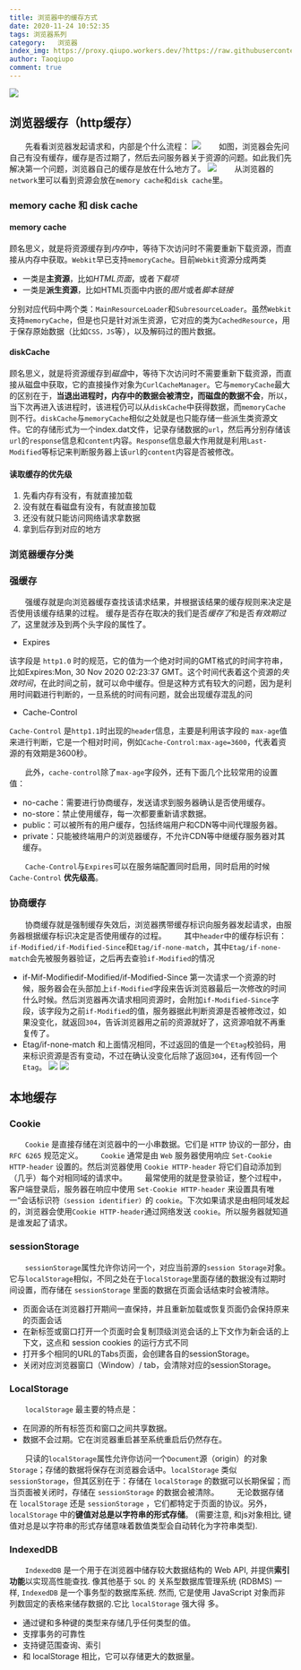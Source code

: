 ```yaml
---
title: 浏览器中的缓存方式
date: 2020-11-24 10:52:35
tags: 浏览器系列
category:   浏览器
index_img: https://proxy.qiupo.workers.dev/?https://raw.githubusercontent.com/qiupo/myImages/master/img/20201130152153.png
author: Taoqiupo
comment: true
---
```

![](https://proxy.qiupo.workers.dev/?https://raw.githubusercontent.com/qiupo/myImages/master/img/20201130133052.png)
## 浏览器缓存（http缓存）
&emsp;&emsp;先看看浏览器发起请求和，内部是个什么流程：
![](https://proxy.qiupo.workers.dev/?https://raw.githubusercontent.com/qiupo/myImages/master/img/20201130152153.png)
&emsp;&emsp;如图，浏览器会先问自己有没有缓存，缓存是否过期了，然后去问服务器关于资源的问题。如此我们先解决第一个问题，浏览器自己的缓存是放在什么地方了。
![](https://proxy.qiupo.workers.dev/?https://raw.githubusercontent.com/qiupo/myImages/master/img/20201130152429.png)
&emsp;&emsp;从浏览器的`network`里可以看到资源会放在`memory cache`和`disk cache`里。
### memory cache 和 disk cache
#### memory cache
顾名思义，就是将资源缓存到*内存*中，等待下次访问时不需要重新下载资源，而直接从内存中获取。`Webkit`早已支持`memoryCache`。目前`Webkit`资源分成两类
 + 一类是**主资源**，比如*HTML页面*，或者*下载项*
 + 一类是**派生资源**，比如HTML页面中内嵌的*图片*或者*脚本链接*

分别对应代码中两个类：`MainResourceLoader`和`SubresourceLoader`。虽然`Webkit`支持`memoryCache`，但是也只是针对派生资源，它对应的类为`CachedResource`，用于保存原始数据（比如`CSS，JS`等），以及解码过的图片数据。
#### diskCache
顾名思义，就是将资源缓存到*磁盘*中，等待下次访问时不需要重新下载资源，而直接从磁盘中获取，它的直接操作对象为`CurlCacheManager`。它与`memoryCache`最大的区别在于，**当退出进程时，内存中的数据会被清空，而磁盘的数据不会**，所以，当下次再进入该进程时，该进程仍可以从`diskCache`中获得数据，而`memoryCache`则不行。`diskCache`与`memoryCache`相似之处就是也只能存储一些派生类资源文件。它的存储形式为一个index.dat文件，记录存储数据的`url`，然后再分别存储该`url`的`response`信息和`content`内容。`Response`信息最大作用就是利用`Last-Modified`等标记来判断服务器上该`url`的`content`内容是否被修改。
#### 读取缓存的优先级
1. 先看内存有没有，有就直接加载
2. 没有就在看磁盘有没有，有就直接加载
3. 还没有就只能访问网络请求拿数据
4. 拿到后存到对应的地方

### 浏览器缓存分类
### 强缓存
&emsp;&emsp;强缓存就是向浏览器缓存查找该请求结果，并根据该结果的缓存规则来决定是否使用该缓存结果的过程。
缓存是否存在取决的我们是否*缓存了*和是否*有效期过了*，这里就涉及到两个头字段的属性了。
+ Expires

该字段是 `http1.0` 时的规范，它的值为一个绝对时间的GMT格式的时间字符串，比如Expires:Mon, 30 Nov 2020 02:23:37 GMT。这个时间代表着这个资源的*失效时间*，在此时间之前，就可以命中缓存。但是这种方式有较大的问题，因为是利用时间戳进行判断的，一旦系统的时间有问题，就会出现缓存混乱的问
+ Cache-Control

`Cache-Control` 是`http1.1`时出现的`header`信息，主要是利用该字段的 `max-age`值来进行判断，它是一个相对时间，例如`Cache-Control:max-age=3600`，代表着资源的有效期是3600秒。

&emsp;&emsp;此外，`cache-control`除了`max-age`字段外，还有下面几个比较常用的设置值：
+ no-cache：需要进行协商缓存，发送请求到服务器确认是否使用缓存。
+ no-store：禁止使用缓存，每一次都要重新请求数据。
+ public：可以被所有的用户缓存，包括终端用户和CDN等中间代理服务器。
+ private：只能被终端用户的浏览器缓存，不允许CDN等中继缓存服务器对其缓存。

&emsp;&emsp;`Cache-Control`与`Expires`可以在服务端配置同时启用，同时启用的时候 `Cache-Control` **优先级高**。

### 协商缓存
&emsp;&emsp;协商缓存就是强制缓存失效后，浏览器携带缓存标识向服务器发起请求，由服务器根据缓存标识决定是否使用缓存的过程。
&emsp;&emsp;其中`header`中的缓存标识有：`if-Modified/if-Modified-Since`和`Etag/if-none-match`，其中`Etag/if-none-match`会先被服务器验证，之后再去查验`if-Modified`的情况
+ if-Mif-Modifiedif-Modified/if-Modified-Since
第一次请求一个资源的时候，服务器会在头部加上`if-Modified`字段来告诉浏览器最后一次修改的时间什么时候。然后浏览器再次请求相同资源时，会附加`if-Modified-Since`字段，该字段为之前`if-Modified`的值，服务器据此判断资源是否被修改过，如果没变化，就返回`304`，告诉浏览器用之前的资源就好了，这资源咱就不再重复传了。
+ Etag/if-none-match
和上面情况相同，不过返回的值是一个`Etag`校验码，用来标识资源是否有变动，不过在确认没变化后除了返回`304`，还有传回一个`Etag`。
![](https://proxy.qiupo.workers.dev/?https://raw.githubusercontent.com/qiupo/myImages/master/img/20201130155850.png)
![](https://proxy.qiupo.workers.dev/?https://raw.githubusercontent.com/qiupo/myImages/master/img/20201130155821.png)

## 本地缓存
### Cookie
&emsp;&emsp;`Cookie` 是直接存储在浏览器中的一小串数据。它们是 `HTTP` 协议的一部分，由 `RFC 6265` 规范定义。
&emsp;&emsp;`Cookie` 通常是由 `Web` 服务器使用响应 `Set-Cookie HTTP-header` 设置的。然后浏览器使用 `Cookie HTTP-header` 将它们自动添加到（几乎）每个对相同域的请求中。
&emsp;&emsp;最常使用的就是登录验证，整个过程中，客户端登录后，服务器在响应中使用 `Set-Cookie HTTP-header` 来设置具有唯一“会话标识符`（session identifier）`的 `cookie`。下次如果请求是由相同域发起的，浏览器会使用`Cookie HTTP-header`通过网络发送 `cookie`。所以服务器就知道是谁发起了请求。
### sessionStorage
&emsp;&emsp;`sessionStorage`属性允许你访问一个，对应当前源的`session Storage`对象。它与`localStorage`相似，不同之处在于`localStorage`里面存储的数据没有过期时间设置，而存储在 `sessionStorage` 里面的数据在页面会话结束时会被清除。
+ 页面会话在浏览器打开期间一直保持，并且重新加载或恢复页面仍会保持原来的页面会话
+ 在新标签或窗口打开一个页面时会复制顶级浏览会话的上下文作为新会话的上下文，这点和 session cookies 的运行方式不同
+ 打开多个相同的URL的Tabs页面，会创建各自的sessionStorage。
+ 关闭对应浏览器窗口（Window）/ tab，会清除对应的sessionStorage。
 
### LocalStorage
&emsp;&emsp;`localStorage` 最主要的特点是：
+ 在同源的所有标签页和窗口之间共享数据。
+ 数据不会过期。它在浏览器重启甚至系统重启后仍然存在。

&emsp;&emsp;只读的`localStorage`属性允许你访问一个`Document`源（origin）的对象 `Storage`；存储的数据将保存在浏览器会话中。`localStorage` 类似 `sessionStorage`，但其区别在于：存储在 `localStorage` 的数据可以长期保留；而当页面被关闭时，存储在 `sessionStorage` 的数据会被清除。
&emsp;&emsp;无论数据存储在 `localStorage` 还是 `sessionStorage` ，它们都特定于页面的协议。另外，`localStorage` 中的**键值对总是以字符串的形式存储**。 (需要注意, 和js对象相比, 键值对总是以字符串的形式存储意味着数值类型会自动转化为字符串类型).

### IndexedDB
&emsp;&emsp;`IndexedDB` 是一个用于在浏览器中储存较大数据结构的 Web API, 并提供**索引功能**以实现高性能查找. 像其他基于 `SQL` 的 关系型数据库管理系统 (RDBMS) 一样, `IndexedDB` 是一个事务型的数据库系统. 然而, 它是使用 JavaScript 对象而非列数固定的表格来储存数据的.它比 `localStorage` 强大得
多。
+ 通过键和多种键的类型来存储几乎任何类型的值。
+ 支撑事务的可靠性
+ 支持键范围查询、索引
+ 和 localStorage 相比，它可以存储更大的数据量。